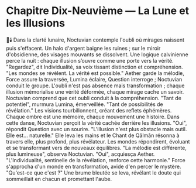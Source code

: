 # Chapitre Dix-Neuvième — La Lune et les Illusions
🌌🕯️
Dans la clarté lunaire, Noctuvian contemple l'oubli où mirages naissent puis s'effacent.
Un halo d'argent baigne les ruines ; sur le miroir d'obsidienne, des visages mouvants se dissolvent.
Une logique calvinienne perce la nuit : chaque illusion s’ouvre comme une porte vers la vérité.
"Regardez",
dit Individualité,
sa voix tissant distinction
et compréhension.
"Les mondes se révèlent.
La vérité est possible."
Aether garde la mélodie, Force assure la traversée, Lumina éclaire, Question interroge ; Noctuvian conduit le groupe.
L'oubli n'est pas absence mais transformation ; chaque illusion mémorialise une vérité déformée, chaque mirage cache un savoir.
Noctuvian comprend que cet oubli conduit à la compréhension.
"Tant de potentiel", murmura Lumina, émerveillée. "Tant de possibilités de révélation."
Les visions tourbillonnent, créant des reflets éphémères.
Chaque ombre est une mémoire, chaque mouvement une histoire.
Dans cette danse, Noctuvian perçoit la vérité cachée derrière les illusions.
"Oui", répondit Question avec un sourire. "L'illusion n'est plus obstacle mais outil. Elle est... naturelle."
Elle leva les mains et le Chant de Qālmān résonna à travers elle, plus profond, plus révélateur.
Les mondes répondirent, évoluant et se transformant vers de nouveaux équilibres.
"La mélodie est différente, plus lumineuse", observa Noctuvian.
"Oui", acquiesça Aether. "L'Individualité, sentinelle de la révélation, renforce cette harmonie."
Force s'approcha d'un monde en transformation, avide d'en percer le mystère.
"Qu'est-ce que c'est ?"
Une brume bleutée se leva, révélant le doute qui sommeillait en chacun et promettant l'aube.
